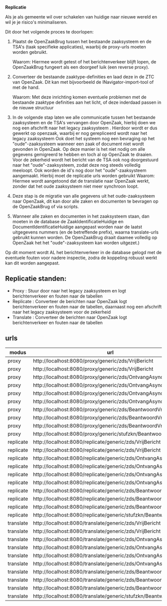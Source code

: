 **Replicatie**

Als je als gemeente wil over schakelen van huidige naar nieuwe wereld en wil je je risico&#39;s minimaliseren.

Dit door het volgende proces te doorlopen:

1. Plaatst de OpenZaakBrug tussen het bestaande zaaksysteem en de TSA's (taak specifieke applicaties), waarbij de proxy-urls moeten worden gebruikt.

   Waarom: Hiermee wordt getest of het berichtenverkeer blijft lopen, de OpenZaakBrug fungeert als een doorgeef luik (een reverse proxy).

2. Converteer de bestaande zaaktype-definities en laad deze in de ZTC van OpenZaak. Dit kan met bijvoorbeeld de INavigator-import-tool of met de hand. 

   Waarom: Met deze inrichting komen eventuele problemen met de bestaande zaaktype definities aan het licht, of deze inderdaad passen in de nieuwe structuur

3. In de volgende stap laten we alle communicatie tussen het bestaande zaaksysteem en de TSA's vervangen door OpenZaak, hierbij doen we nog een afschrift naar het legacy zaaksysteem . Hierdoor wordt er dus gewerkt op openzaak, waarbij er nog gerepliceerd wordt naar het legacy zaaksysteem Ook doet het systeem nog een bevraging op het "oude"-zaaksysteem wanneer een zaak of document niet wordt gevonden in OpenZaak. Op deze manier is het niet nodig om alle gegevens gemigreerd te hebben en toch al op OpenZaak te draaien. Voor de zekerheid wordt het bericht van de TSA ook nog doorgestuurd naar het "oude"-zaaksysteem, zodat deze nog steeds volledig meeloopt. Ook worden de id's nog door het "oude"-zaaksysteem aangemaakt. Hierbij moet de replicatie urls worden gebruikt
   Waarom: Hiermee wordt aangetoond dat de translatie naar OpenZaak werkt, zonder dat het oude zaaksysteem niet meer synchroon loopt.

4. Deze stap is de migratie van alle gegevens uit het oude-zaaksysteem naar OpenZaak, dit kan door alle zaken en documenten te bevragen op de OpenZaakBrug of via scripts.

5. Wanneer alle zaken en documenten in het zaaksysteem staan, dan moeten in de database de ZaakIdentificatieHuidige en DocumentIdentificatieHuidige aangepast worden naar de laatst uitgegevens nummers (en de betreffende prefix), waarna translate-urls gebruikt kunnen worden. De OpenZaakBrug draait daamee volledig op OpenZaak het het "oude"-zaaksysteem kan worden uitgezet.)

Op dit moment wordt AL het berichtenverkeer in de database gelogd met de eventuele fouten voor nadere inspectie, zodra de koppeling robuust werkt kan dit worden aangepast.

## Replicatie standen: ##

- Proxy : Stuur door naar het legacy zaaksysteem en logt berichtenverkeer en fouten naar de tabellen
- Replicate : Converteer de berichten naar OpenZaak logt berichtenverkeer en fouten naar de tabellen, daarnaast nog een afschrift naar het legacy zaaksysteem voor de zekerheid
- Translate : Converteer de berichten naar OpenZaak logt berichtenverkeer en fouten naar de tabellen

## urls ##

| modus| url | soapaction |
|------|-----|------------|
| proxy | http://localhost:8080/proxy/generic/zds/VrijBericht | http://www.egem.nl/StUF/sector/zkn/0310/genereerDocumentIdentificatie_Di02 |
| proxy | http://localhost:8080/proxy/generic/zds/VrijBericht | http://www.egem.nl/StUF/sector/zkn/0310/genereerZaakIdentificatie_Di02 |
| proxy | http://localhost:8080/proxy/generic/zds/OntvangAsynchroon | http://www.egem.nl/StUF/sector/zkn/0310/actualiseerZaakstatus_Lk01 |
| proxy | http://localhost:8080/proxy/generic/zds/OntvangAsynchroon | http://www.egem.nl/StUF/sector/zkn/0310/creeerZaak_Lk01 |
| proxy | http://localhost:8080/proxy/generic/zds/OntvangAsynchroon | http://www.egem.nl/StUF/sector/zkn/0310/updateZaak_Lk01 |
| proxy | http://localhost:8080/proxy/generic/zds/OntvangAsynchroon | http://www.egem.nl/StUF/sector/zkn/0310/voegZaakdocumentToe_Lk01 |
| proxy | http://localhost:8080/proxy/generic/zds/BeantwoordVraag | http://www.egem.nl/StUF/sector/zkn/0310/geefLijstZaakdocumenten_Lv01 |
| proxy | http://localhost:8080/proxy/generic/zds/BeantwoordVraag | http://www.egem.nl/StUF/sector/zkn/0310/geefZaakdetails_Lv01 |
| proxy | http://localhost:8080/proxy/generic/zds/BeantwoordVraag | http://www.egem.nl/StUF/sector/zkn/0310/geefZaakdocumentLezen_Lv01 |
| proxy | http://localhost:8080/proxy/generic/stufzkn/BeantwoordVraag | http://www.egem.nl/StUF/sector/zkn/0310/zakLv01 |
| replicate | http://localhost:8080/replicate/generic/zds/VrijBericht | http://www.egem.nl/StUF/sector/zkn/0310/genereerDocumentIdentificatie_Di02 |
| replicate | http://localhost:8080/replicate/generic/zds/VrijBericht | http://www.egem.nl/StUF/sector/zkn/0310/genereerZaakIdentificatie_Di02 |
| replicate | http://localhost:8080/replicate/generic/zds/OntvangAsynchroon | http://www.egem.nl/StUF/sector/zkn/0310/actualiseerZaakstatus_Lk01 |
| replicate | http://localhost:8080/replicate/generic/zds/OntvangAsynchroon | http://www.egem.nl/StUF/sector/zkn/0310/creeerZaak_Lk01 |
| replicate | http://localhost:8080/replicate/generic/zds/OntvangAsynchroon | http://www.egem.nl/StUF/sector/zkn/0310/updateZaak_Lk01 |
| replicate | http://localhost:8080/replicate/generic/zds/OntvangAsynchroon | http://www.egem.nl/StUF/sector/zkn/0310/voegZaakdocumentToe_Lk01 |
| replicate | http://localhost:8080/replicate/generic/zds/BeantwoordVraag | http://www.egem.nl/StUF/sector/zkn/0310/geefLijstZaakdocumenten_Lv01 |
| replicate | http://localhost:8080/replicate/generic/zds/BeantwoordVraag | http://www.egem.nl/StUF/sector/zkn/0310/geefZaakdetails_Lv01 |
| replicate | http://localhost:8080/replicate/generic/zds/BeantwoordVraag | http://www.egem.nl/StUF/sector/zkn/0310/geefZaakdocumentLezen_Lv01 |
| replicate | http://localhost:8080/replicate/generic/stufzkn/BeantwoordVraag | http://www.egem.nl/StUF/sector/zkn/0310/zakLv01 |
| translate | http://localhost:8080/translate/generic/zds/VrijBericht | http://www.egem.nl/StUF/sector/zkn/0310/genereerDocumentIdentificatie_Di02 |
| translate | http://localhost:8080/translate/generic/zds/VrijBericht | http://www.egem.nl/StUF/sector/zkn/0310/genereerZaakIdentificatie_Di02 |
| translate | http://localhost:8080/translate/generic/zds/OntvangAsynchroon | http://www.egem.nl/StUF/sector/zkn/0310/actualiseerZaakstatus_Lk01 |
| translate | http://localhost:8080/translate/generic/zds/OntvangAsynchroon | http://www.egem.nl/StUF/sector/zkn/0310/creeerZaak_Lk01 |
| translate | http://localhost:8080/translate/generic/zds/OntvangAsynchroon | http://www.egem.nl/StUF/sector/zkn/0310/updateZaak_Lk01 |
| translate | http://localhost:8080/translate/generic/zds/OntvangAsynchroon | http://www.egem.nl/StUF/sector/zkn/0310/voegZaakdocumentToe_Lk01 |
| translate | http://localhost:8080/translate/generic/zds/BeantwoordVraag | http://www.egem.nl/StUF/sector/zkn/0310/geefLijstZaakdocumenten_Lv01 |
| translate | http://localhost:8080/translate/generic/zds/BeantwoordVraag | http://www.egem.nl/StUF/sector/zkn/0310/geefZaakdetails_Lv01 |
| translate | http://localhost:8080/translate/generic/zds/BeantwoordVraag | http://www.egem.nl/StUF/sector/zkn/0310/geefZaakdocumentLezen_Lv01 |
| translate | http://localhost:8080/translate/generic/stufzkn/BeantwoordVraag | http://www.egem.nl/StUF/sector/zkn/0310/zakLv01 |
